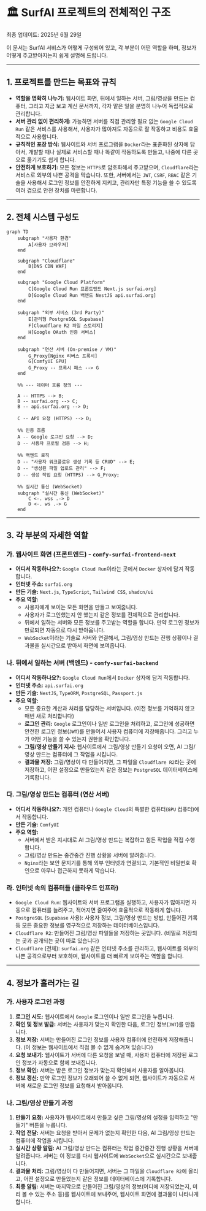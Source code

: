 # 🏛️ SurfAI 프로젝트의 전체적인 구조
최종 업데이트: 2025년 6월 29일

이 문서는 SurfAI 서비스가 어떻게 구성되어 있고, 각 부분이 어떤 역할을 하며, 정보가 어떻게 주고받아지는지 쉽게 설명해 드립니다.

---

## 1. 프로젝트를 만드는 목표와 규칙

-   **역할을 명확히 나누기:** 웹사이트 화면, 뒤에서 일하는 서버, 그림/영상을 만드는 컴퓨터, 그리고 지금 보고 계신 문서까지, 각자 맡은 일을 분명히 나누어 독립적으로 관리합니다.
-   **서버 관리 없이 편리하게:** 가능하면 서버를 직접 관리할 필요 없는 `Google Cloud Run` 같은 서비스를 사용해서, 사용자가 많아져도 자동으로 잘 작동하고 비용도 효율적으로 사용합니다.
-   **규칙적인 포장 방식:** 웹사이트와 서버 프로그램을 `Docker`라는 표준화된 상자에 담아서, 개발할 때나 실제로 서비스할 때나 똑같이 작동하도록 만들고, 나중에 다른 곳으로 옮기기도 쉽게 합니다.
-   **안전하게 보호하기:** 모든 정보는 `HTTPS`로 암호화해서 주고받으며, `Cloudflare`라는 서비스로 외부의 나쁜 공격을 막습니다. 또한, 서버에서는 `JWT`, `CSRF`, `RBAC` 같은 기술을 사용해서 로그인 정보를 안전하게 지키고, 관리자만 특정 기능을 쓸 수 있도록 여러 겹으로 안전 장치를 마련합니다.

---

## 2. 전체 시스템 구성도

```mermaid
graph TD
    subgraph "사용자 환경"
        A[사용자 브라우저]
    end

    subgraph "Cloudflare"
        B[DNS CDN WAF]
    end

    subgraph "Google Cloud Platform"
        C[Google Cloud Run 프론트엔드 Next.js surfai.org]
        D[Google Cloud Run 백엔드 NestJS api.surfai.org]
    end

    subgraph "외부 서비스 (3rd Party)"
        E[관리형 PostgreSQL Supabase]
        F[Cloudflare R2 파일 스토리지]
        H[Google OAuth 인증 서비스]
    end
    
    subgraph "연산 서버 (On-premise / VM)"
        G_Proxy[Nginx 리버스 프록시]
        G[ComfyUI GPU]
        G_Proxy -- 프록시 패스 --> G
    end

    %% --- 데이터 흐름 정의 ---

    A -- HTTPS --> B;
    B -- surfai.org --> C;
    B -- api.surfai.org --> D;
    
    C -- API 요청 (HTTPS) --> D;
    
    %% 인증 흐름
    A -- Google 로그인 요청 --> D;
    D -- 사용자 프로필 검증 --> H;

    %% 백엔드 로직
    D -- "사용자 워크플로우 생성 기록 등 CRUD" --> E;
    D -- "생성된 파일 업로드 관리" --> F;
    D -- 생성 작업 요청 (HTTPS) --> G_Proxy;
    
    %% 실시간 통신 (WebSocket)
    subgraph "실시간 통신 (WebSocket)"
        C <-. wss .-> D
        D <-. ws .-> G
    end
```

---

## 3. 각 부분의 자세한 역할

### 가. 웹사이트 화면 (프론트엔드) - `comfy-surfai-frontend-next`

-   **어디서 작동하나요?:** `Google Cloud Run`이라는 곳에서 `Docker` 상자에 담겨 작동합니다.
-   **인터넷 주소:** `surfai.org`
-   **만든 기술:** `Next.js`, `TypeScript`, `Tailwind CSS`, `shadcn/ui`
-   **주요 역할:**
    -   사용자에게 보이는 모든 화면을 만들고 보여줍니다.
    -   사용자가 로그인했는지 안 했는지 같은 정보를 전체적으로 관리합니다.
    -   뒤에서 일하는 서버와 모든 정보를 주고받는 역할을 합니다. 만약 로그인 정보가 만료되면 자동으로 다시 받아옵니다.
    -   `WebSocket`이라는 기술로 서버와 연결해서, 그림/영상 만드는 진행 상황이나 결과물을 실시간으로 받아서 화면에 보여줍니다.

### 나. 뒤에서 일하는 서버 (백엔드) - `comfy-surfai-backend`

-   **어디서 작동하나요?:** `Google Cloud Run`에서 `Docker` 상자에 담겨 작동합니다.
-   **인터넷 주소:** `api.surfai.org`
-   **만든 기술:** `NestJS`, `TypeORM`, `PostgreSQL`, `Passport.js`
-   **주요 역할:**
    -   모든 중요한 계산과 처리를 담당하는 서버입니다. (이전 정보를 기억하지 않고 매번 새로 처리합니다)
    -   **로그인 관리:** `Google` 로그인이나 일반 로그인을 처리하고, 로그인에 성공하면 안전한 로그인 정보(`JWT`)를 만들어서 사용자 컴퓨터에 저장해줍니다. 그리고 누가 어떤 기능을 쓸 수 있는지 권한을 확인합니다.
    -   **그림/영상 만들기 지시:** 웹사이트에서 그림/영상 만들기 요청이 오면, AI 그림/영상 만드는 컴퓨터에 그 작업을 시킵니다.
    -   **결과물 저장:** 그림/영상이 다 만들어지면, 그 파일을 `Cloudflare R2`라는 곳에 저장하고, 어떤 설정으로 만들었는지 같은 정보는 `PostgreSQL` 데이터베이스에 기록합니다.

### 다. 그림/영상 만드는 컴퓨터 (연산 서버)

-   **어디서 작동하나요?:** 개인 컴퓨터나 `Google Cloud`의 특별한 컴퓨터(`GPU` 컴퓨터)에서 작동합니다.
-   **만든 기술:** `ComfyUI`
-   **주요 역할:**
    -   서버에서 받은 지시대로 AI 그림/영상 만드는 복잡하고 힘든 작업을 직접 수행합니다.
    -   그림/영상 만드는 중간중간 진행 상황을 서버에 알려줍니다.
    -   `Nginx`라는 보안 문지기를 통해 외부 인터넷과 연결되고, 기본적인 비밀번호 확인으로 아무나 접근하지 못하게 막습니다.

### 라. 인터넷 속의 컴퓨터들 (클라우드 인프라)

-   `Google Cloud Run`: 웹사이트와 서버 프로그램을 실행하고, 사용자가 많아지면 자동으로 컴퓨터를 늘려주고, 적어지면 줄여주어 효율적으로 작동하게 합니다.
-   `PostgreSQL` (`Supabase` 사용): 사용자 정보, 그림/영상 만드는 방법, 만들어진 기록 등 모든 중요한 정보를 영구적으로 저장하는 데이터베이스입니다.
-   `Cloudflare R2`: 만들어진 그림/영상 파일들을 저장하는 곳입니다. (비밀로 저장되는 곳과 공개되는 곳이 따로 있습니다)
-   `Cloudflare` (전체): `surfai.org` 같은 인터넷 주소를 관리하고, 웹사이트를 외부의 나쁜 공격으로부터 보호하며, 웹사이트를 더 빠르게 보여주는 역할을 합니다.

---

## 4. 정보가 흘러가는 길

### 가. 사용자 로그인 과정

1.  **로그인 시도:** 웹사이트에서 `Google` 로그인이나 일반 로그인을 누릅니다.
2.  **확인 및 정보 발급:** 서버는 사용자가 맞는지 확인한 다음, 로그인 정보(`JWT`)를 만듭니다.
3.  **정보 저장:** 서버는 만들어진 로그인 정보를 사용자 컴퓨터에 안전하게 저장해줍니다. (이 정보는 웹사이트에서 직접 볼 수 없게 숨겨져 있습니다)
4.  **요청 보내기:** 웹사이트가 서버에 다른 요청을 보낼 때, 사용자 컴퓨터에 저장된 로그인 정보가 자동으로 함께 보내집니다.
5.  **정보 확인:** 서버는 받은 로그인 정보가 맞는지 확인해서 사용자를 알아봅니다.
6.  **정보 갱신:** 만약 로그인 정보가 오래되어 쓸 수 없게 되면, 웹사이트가 자동으로 서버에 새로운 로그인 정보를 요청해서 받아옵니다.

### 나. 그림/영상 만들기 과정

1.  **만들기 요청:** 사용자가 웹사이트에서 만들고 싶은 그림/영상의 설정을 입력하고 "만들기" 버튼을 누릅니다.
2.  **작업 전달:** 서버는 요청을 받아서 문제가 없는지 확인한 다음, AI 그림/영상 만드는 컴퓨터에 작업을 시킵니다.
3.  **실시간 상황 알림:** AI 그림/영상 만드는 컴퓨터는 작업 중간중간 진행 상황을 서버에 알려줍니다. 서버는 이 정보를 다시 웹사이트에 `WebSocket`으로 실시간으로 보내줍니다.
4.  **결과물 처리:** 그림/영상이 다 만들어지면, 서버는 그 파일을 `Cloudflare R2`에 올리고, 어떤 설정으로 만들었는지 같은 정보를 데이터베이스에 기록합니다.
5.  **최종 알림:** 서버는 마지막으로 만들어진 그림/영상의 정보(어디에 저장되었는지, 미리 볼 수 있는 주소 등)를 웹사이트에 보내주어, 웹사이트 화면에 결과물이 나타나게 합니다.